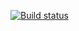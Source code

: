 [![Build status](https://ci.appveyor.com/api/projects/status/apt4eshjx6llufpm?svg=true)](https://ci.appveyor.com/project/yuann369/aqa-2-1)